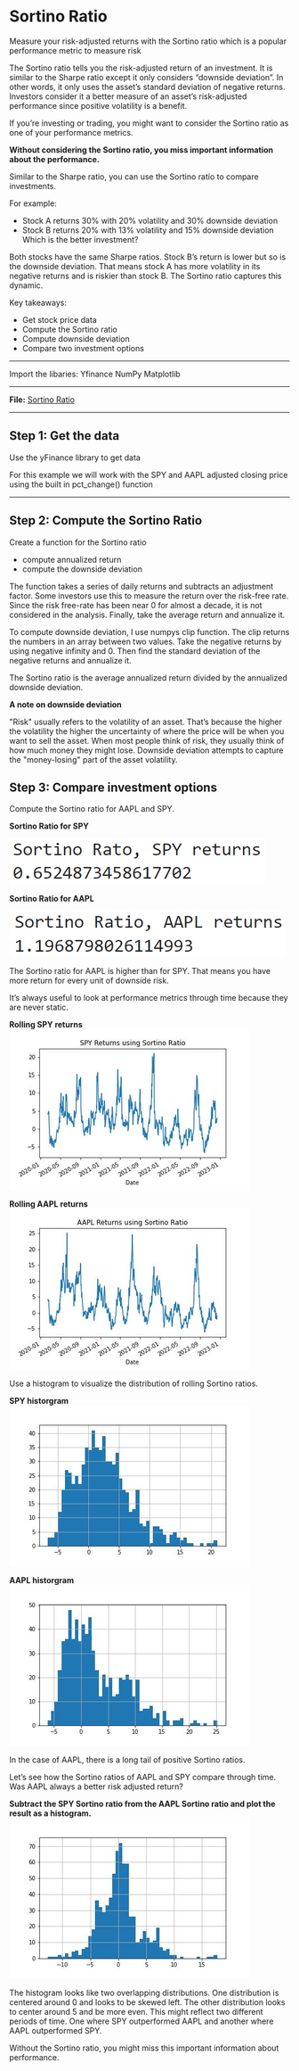 # Sortino Ratio
Measure your risk-adjusted returns with the Sortino ratio which is a popular performance metric to measure risk


The Sortino ratio tells you the risk-adjusted return of an investment. It is similar to the Sharpe ratio except it only considers “downside deviation”. In other words, it only uses the asset’s standard deviation of negative returns. Investors consider it a better measure of an asset’s risk-adjusted performance since positive volatility is a benefit.

If you’re investing or trading, you might want to consider the Sortino ratio as one of your performance metrics.

**Without considering the Sortino ratio, you miss important information about the performance.**

Similar to the Sharpe ratio, you can use the Sortino ratio to compare investments.

For example:

- Stock A returns 30% with 20% volatility and 30% downside deviation
- Stock B returns 20% with 13% volatility and 15% downside deviation
Which is the better investment?

Both stocks have the same Sharpe ratios. Stock B’s return is lower but so is the downside deviation. That means stock A has more volatility in its negative returns and is riskier than stock B. The Sortino ratio captures this dynamic.

Key takeaways:

- Get stock price data
- Compute the Sortino ratio
- Compute downside deviation
- Compare two investment options

---

Import the libaries:
Yfinance
NumPy
Matplotlib

---

**File:** [Sortino Ratio](SortinoRatio.ipynb)

---

## Step 1: Get the data

Use the yFinance library to get data

For this example we will work with the SPY and AAPL adjusted closing price using the built in pct_change() function

---

## Step 2: Compute the Sortino Ratio

Create a function for the Sortino ratio
- compute annualized return
- compute the downside deviation

The function takes a series of daily returns and subtracts an adjustment factor. Some investors use this to measure the return over the risk-free rate. Since the risk free-rate has been near 0 for almost a decade, it is not considered in the analysis. Finally, take the average return and annualize it.

To compute downside deviation, I use numpys clip function. The clip returns the numbers in an array between two values. Take the negative returns by using negative infinity and 0. Then find the standard deviation of the negative returns and annualize it.

The Sortino ratio is the average annualized return divided by the annualized downside deviation.

**A note on downside deviation**

"Risk" usually refers to the volatility of an asset. That’s because the higher the volatility the higher the uncertainty of where the price will be when you want to sell the asset. When most people think of risk, they usually think of how much money they might lose. Downside deviation attempts to capture the "money-losing" part of the asset volatility.

## Step 3: Compare investment options

Compute the Sortino ratio for AAPL and SPY.

**Sortino Ratio for SPY**

![sortino ratio for SPY](./Images/sortinoRatioSPY.png)

**Sortino Ratio for AAPL**

![sortino ratio for AAPL](./Images/sortinoRatioAAPL.png)

The Sortino ratio for AAPL is higher than for SPY. That means you have more return for every unit of downside risk.

It’s always useful to look at performance metrics through time because they are never static.

**Rolling SPY returns**
![rolling spy returns](./Images/SPYRollingReturns.jpg)

**Rolling AAPL returns**
![rolling aapl returns](./Images/AaplRollingReturns.jpg)

Use a histogram to visualize the distribution of rolling Sortino ratios. 

**SPY historgram**
![spy histogram](./Images/SPYReturnsHistogram.jpg)

**AAPL historgram**
![aapl histogram](./Images/AaplReturnsHistogram.jpg)

In the case of AAPL, there is a long tail of positive Sortino ratios.

Let’s see how the Sortino ratios of AAPL and SPY compare through time. Was AAPL always a better risk adjusted return?

**Subtract the SPY Sortino ratio from the AAPL Sortino ratio and plot the result as a histogram.**
![Comparison Histogram](./Images/combinedHistogram.jpg)

The histogram looks like two overlapping distributions. One distribution is centered around 0 and looks to be skewed left. The other distribution looks to center around 5 and be more even. This might reflect two different periods of time. One where SPY outperformed AAPL and another where AAPL outperformed SPY.

Without the Sortino ratio, you might miss this important information about performance.

